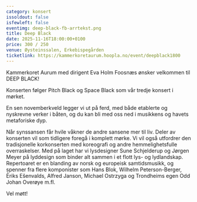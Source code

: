 ```yaml
---
category: konsert
issoldout: false
isfewleft: false
eventimg: deep-black-fb-arrtekst.png
title: Deep Black
date: 2025-11-16T18:00:00+0100
price: 300 / 250
venue: Øysteinssalen, Erkebispegården
ticketlink: https://kammerkoretaurum.hoopla.no/event/deepblack1800
---
```

Kammerkoret Aurum med dirigent Eva Holm Foosnæs ønsker velkommen til DEEP BLACK!

Konserten følger Pitch Black og Space Black som vår tredje konsert i mørket.

En sen novemberkveld legger vi ut på ferd, med både etablerte og nyskrevne verker i båten, og du kan bli med oss ned i musikkens og havets metaforiske dyp.

Når synssansen får hvile våkner de andre sansene mer til liv. Deler av konserten vil som tidligere foregå i komplett mørke. Vi vil også utfordrer den tradisjonelle korkonserten med koreografi og andre hemmelighetsfulle overraskelser. Med på laget har vi lysdesigner Sune Schjelderup og Jørgen Meyer på lyddesign som binder alt sammen i et flott lys- og lydlandskap. Repertoaret er en blanding av norsk og europeisk samtidsmusikk, og spenner fra flere komponister som Hans Blok, Wilhelm Peterson-Berger, Ēriks Ešenvalds, Alfred Janson, Michael Ostrzyga og Trondheims egen Odd Johan Overøye m.fl.

Vel møtt!
